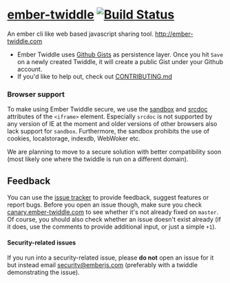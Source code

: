 # [ember-twiddle](http://ember-twiddle.com) [![Build Status][travis-badge]][travis-badge-url]

An ember cli like web based javascript sharing tool. http://ember-twiddle.com

* Ember Twiddle uses [Github Gists](https://gist.github.com) as persistence layer. Once you hit `Save` on a newly created Twiddle, it will create a public Gist under your Github account.
* If you'd like to help out, check out [CONTRIBUTING.md](CONTRIBUTING.md)

### Browser support

To make using Ember Twiddle secure, we use the [sandbox](http://caniuse.com/#feat=iframe-sandbox) and [srcdoc](http://caniuse.com/#feat=iframe-srcdoc) attributes of the `<iframe>` element. Especially `srcdoc` is not supported by any version of IE at the moment and older versions of other browsers also lack support for `sandbox`. Furthermore, the sandbox prohibits the use of cookies, localstorage, indexdb, WebWoker etc.

We are planning to move to a secure solution with better compatibility soon (most likely one where the twiddle is run on a different domain).

## Feedback

You can use the [issue tracker](/ember-cli/ember-twiddle/issues) to provide feedback, suggest features or report bugs.  Before you open an issue though, make sure you check [canary.ember-twiddle.com](canary.ember-twiddle.com) to see whether it's not already fixed on `master`. Of course, you should also check whether an issue doesn't exist already (if it does, use the comments to provide additional input, or just a simple `+1`).

#### Security-related issues

If you run into a security-related issue, please **do not** open an issue for it but instead email security@emberjs.com (preferably with a twiddle demonstrating the issue).

[travis-badge]: https://travis-ci.org/ember-cli/ember-twiddle.svg?branch=master
[travis-badge-url]: https://travis-ci.org/ember-cli/ember-twiddle
